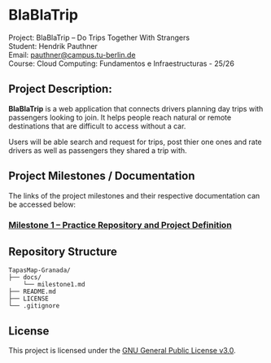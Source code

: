 # BlaBlaTrip

Project: BlaBlaTrip – Do Trips Together With Strangers  
Student: Hendrik Pauthner  
Email: pauthner@campus.tu-berlin.de  
Course: Cloud Computing: Fundamentos e Infraestructuras - 25/26

## Project Description:

**BlaBlaTrip** is a web application that connects drivers planning day trips with passengers looking to join.  It helps people reach natural or remote destinations that are difficult to access without a car.  

Users will be able search and request for trips, post thier one ones and rate drivers as well as passengers they shared a trip with.

## Project Milestones / Documentation

The links of the project milestones and their respective documentation can be accessed below:

### [Milestone 1 – Practice Repository and Project Definition](docs/milestone1.md)




## Repository Structure
```
TapasMap-Granada/ 
├── docs/  
    └── milestone1.md 
├── README.md  
├── LICENSE  
└── .gitignore  
```

## License

This project is licensed under the [GNU General Public License v3.0](LICENSE).